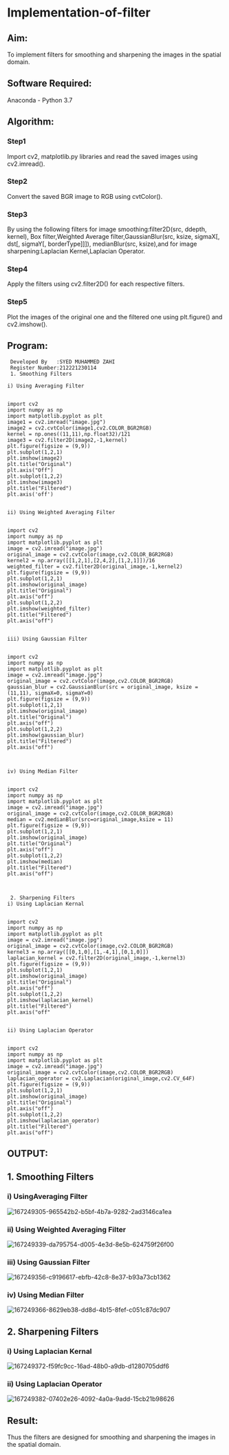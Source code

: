 # Implementation-of-filter
## Aim:
To implement filters for smoothing and sharpening the images in the spatial domain.

## Software Required:
Anaconda - Python 3.7

## Algorithm:
### Step1
Import cv2, matplotlib.py libraries and read the saved images using cv2.imread().

### Step2
Convert the saved BGR image to RGB using cvtColor().

### Step3
By using the following filters for image smoothing:filter2D(src, ddepth, kernel), Box filter,Weighted Average filter,GaussianBlur(src, ksize, sigmaX[, dst[, sigmaY[, borderType]]]), medianBlur(src, ksize),and for image sharpening:Laplacian Kernel,Laplacian Operator.

### Step4
Apply the filters using cv2.filter2D() for each respective filters.

### Step5
Plot the images of the original one and the filtered one using plt.figure() and cv2.imshow().
## Program:
~~~
 Developed By   :SYED MUHAMMED ZAHI
 Register Number:212221230114
 1. Smoothing Filters

i) Using Averaging Filter


import cv2
import numpy as np
import matplotlib.pyplot as plt
image1 = cv2.imread("image.jpg")
image2 = cv2.cvtColor(image1,cv2.COLOR_BGR2RGB)
kernel = np.ones((11,11),np.float32)/121
image3 = cv2.filter2D(image2,-1,kernel)
plt.figure(figsize = (9,9))
plt.subplot(1,2,1)
plt.imshow(image2)
plt.title("Original")
plt.axis("Off")
plt.subplot(1,2,2)
plt.imshow(image3)
plt.title("Filtered")
plt.axis('off')


ii) Using Weighted Averaging Filter


import cv2
import numpy as np
import matplotlib.pyplot as plt
image = cv2.imread("image.jpg")
original_image = cv2.cvtColor(image,cv2.COLOR_BGR2RGB)
kernel2 = np.array([[1,2,1],[2,4,2],[1,2,1]])/16
weighted_filter = cv2.filter2D(original_image,-1,kernel2)
plt.figure(figsize = (9,9))
plt.subplot(1,2,1)
plt.imshow(original_image)
plt.title("Original")
plt.axis("off")
plt.subplot(1,2,2)
plt.imshow(weighted_filter)
plt.title("Filtered")
plt.axis("off")


iii) Using Gaussian Filter


import cv2
import numpy as np
import matplotlib.pyplot as plt
image = cv2.imread("image.jpg")
original_image = cv2.cvtColor(image,cv2.COLOR_BGR2RGB)
gaussian_blur = cv2.GaussianBlur(src = original_image, ksize = (11,11), sigmaX=0, sigmaY=0)
plt.figure(figsize = (9,9))
plt.subplot(1,2,1)
plt.imshow(original_image)
plt.title("Original")
plt.axis("off")
plt.subplot(1,2,2)
plt.imshow(gaussian_blur)
plt.title("Filtered")
plt.axis("off")



iv) Using Median Filter


import cv2
import numpy as np
import matplotlib.pyplot as plt
image = cv2.imread("image.jpg")
original_image = cv2.cvtColor(image,cv2.COLOR_BGR2RGB)
median = cv2.medianBlur(src=original_image,ksize = 11)
plt.figure(figsize = (9,9))
plt.subplot(1,2,1)
plt.imshow(original_image)
plt.title("Original")
plt.axis("off")
plt.subplot(1,2,2)
plt.imshow(median)
plt.title("Filtered")
plt.axis("off")



 2. Sharpening Filters
i) Using Laplacian Kernal


import cv2
import numpy as np
import matplotlib.pyplot as plt
image = cv2.imread("image.jpg")
original_image = cv2.cvtColor(image,cv2.COLOR_BGR2RGB)
kernel3 = np.array([[0,1,0],[1,-4,1],[0,1,0]])
laplacian_kernel = cv2.filter2D(original_image,-1,kernel3)
plt.figure(figsize = (9,9))
plt.subplot(1,2,1)
plt.imshow(original_image)
plt.title("Original")
plt.axis("off")
plt.subplot(1,2,2)
plt.imshow(laplacian_kernel)
plt.title("Filtered")
plt.axis("off"


ii) Using Laplacian Operator


import cv2
import numpy as np
import matplotlib.pyplot as plt
image = cv2.imread("image.jpg")
original_image = cv2.cvtColor(image,cv2.COLOR_BGR2RGB)
laplacian_operator = cv2.Laplacian(original_image,cv2.CV_64F)
plt.figure(figsize = (9,9))
plt.subplot(1,2,1)
plt.imshow(original_image)
plt.title("Original")
plt.axis("off")
plt.subplot(1,2,2)
plt.imshow(laplacian_operator)
plt.title("Filtered")
plt.axis("off")
~~~
## OUTPUT:
## 1. Smoothing Filters

### i) UsingAveraging Filter
![167249305-965542b2-b5bf-4b7a-9282-2ad3146ca1ea](https://github.com/SdMdZahi7/Implementation-of-filter/assets/94187572/977f8aba-8eff-4a8b-be04-43439bfebb8b)


### ii) Using Weighted Averaging Filter
![167249339-da795754-d005-4e3d-8e5b-624759f26f00](https://github.com/SdMdZahi7/Implementation-of-filter/assets/94187572/f0c1d69b-0be5-4903-92ae-2aec73ab8028)


### iii) Using Gaussian Filter
![167249356-c9196617-ebfb-42c8-8e37-b93a73cb1362](https://github.com/SdMdZahi7/Implementation-of-filter/assets/94187572/40414aa1-6f10-4740-8437-28ef90f973f1)


### iv) Using Median Filter
![167249366-8629eb38-dd8d-4b15-8fef-c051c87dc907](https://github.com/SdMdZahi7/Implementation-of-filter/assets/94187572/065bd755-fbf4-4041-b64f-da78bec14a91)


## 2. Sharpening Filters


### i) Using Laplacian Kernal
![167249372-f59fc9cc-16ad-48b0-a9db-d1280705ddf6](https://github.com/SdMdZahi7/Implementation-of-filter/assets/94187572/de46656d-4943-4b59-b379-5711e4d34b70)

### ii) Using Laplacian Operator
![167249382-07402e26-4092-4a0a-9add-15cb21b98626](https://github.com/SdMdZahi7/Implementation-of-filter/assets/94187572/103f71e2-ce29-4a58-89a2-2c457e6ab3f0)


## Result:
Thus the filters are designed for smoothing and sharpening the images in the spatial domain.
